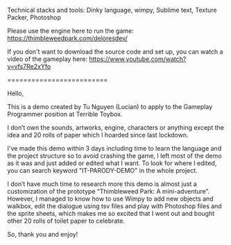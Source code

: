 Technical stacks and tools: Dinky language, wimpy, Sublime text, Texture Packer, Photoshop

Please use the engine here to run the game: https://thimbleweedpark.com/deloresdev/

If you don't want to download the source code and set up, 
you can watch a video of the gameplay here: https://www.youtube.com/watch?v=vfs7Re2xYfo

=========================

Hello,

This is a demo created by Tu Nguyen (Lucian) to apply to the Gameplay Programmer 
position at Terrible Toybox.

I don’t own the sounds, artworks, engine, characters or anything except the idea and 
20 rolls of paper which I hoarded since last lockdown.

I've made this demo within 3 days including time to learn the language and the project structure
so to avoid crashing the game, I left most of the demo as it was and just added or edited what 
I want. To look for where I edited, you can search keyword "IT-PARODY-DEMO" in the whole project.

I don’t have much time to research more this demo is almost just a customization of the prototype 
“Thimbleweed Park: A mini-adventure”. However, I managed to know how to use Wimpy to add new objects 
and walkbox, edit the dialogue using tsv files and play with Photoshop files and the sprite sheets,
which makes me so excited that I went out and bought other 20 rolls of toilet paper to celebrate.

So, thank you and enjoy!
